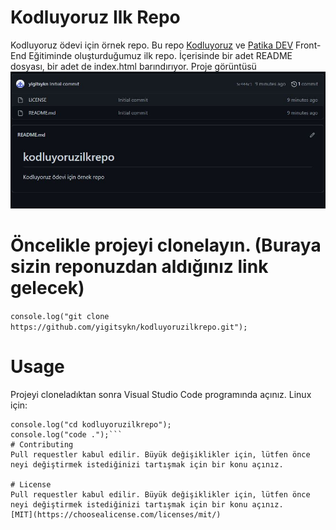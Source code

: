 # Kodluyoruz Ilk Repo
Kodluyoruz ödevi için örnek repo. Bu repo [Kodluyoruz](https://www.kodluyoruz.org/) ve [Patika DEV](https://www.patika.dev) Front-End Eğitiminde oluşturduğumuz ilk repo. İçerisinde bir adet README dosyası, bir adet de index.html barındırıyor.
Proje görüntüsü
![Proje Görüntüsü](https://github.com/yigitsykn/kodluyoruzilkrepo/blob/main/proje-goruntu.JPG)
# Öncelikle projeyi clonelayın. (Buraya sizin reponuzdan aldığınız link gelecek)
`console.log("git clone https://github.com/yigitsykn/kodluyoruzilkrepo.git");`
# Usage
Projeyi cloneladıktan sonra Visual Studio Code programında açınız.
Linux için:
```
console.log("cd kodluyoruzilkrepo");
console.log("code .");```
# Contributing
Pull requestler kabul edilir. Büyük değişiklikler için, lütfen önce neyi değiştirmek istediğinizi tartışmak için bir konu açınız.

# License
Pull requestler kabul edilir. Büyük değişiklikler için, lütfen önce neyi değiştirmek istediğinizi tartışmak için bir konu açınız.
[MIT](https://choosealicense.com/licenses/mit/)



